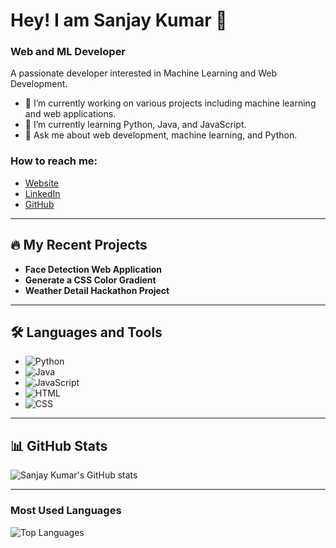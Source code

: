 
# Hey! I am Sanjay Kumar 👋
### Web and ML Developer

A passionate developer interested in Machine Learning and Web Development.
- 🌱 I’m currently working on various projects including machine learning and web applications.
- 🔭 I’m currently learning Python, Java, and JavaScript.
- 👯 Ask me about web development, machine learning, and Python.

### How to reach me:
- [Website]()
- [LinkedIn]()
- [GitHub](https://github.com/Sanjaykumar770)

---

## 🔥 My Recent Projects
- **Face Detection Web Application**
- **Generate a CSS Color Gradient**
- **Weather Detail Hackathon Project**

---

## 🛠️ Languages and Tools
- ![Python](https://img.shields.io/badge/-Python-333333?style=flat&logo=python)
- ![Java](https://img.shields.io/badge/-Java-333333?style=flat&logo=java)
- ![JavaScript](https://img.shields.io/badge/-JavaScript-333333?style=flat&logo=javascript)
- ![HTML](https://img.shields.io/badge/-HTML-333333?style=flat&logo=HTML5)
- ![CSS](https://img.shields.io/badge/-CSS-333333?style=flat&logo=CSS3)

---

## 📊 GitHub Stats
![Sanjay Kumar's GitHub stats](https://github-readme-stats.vercel.app/api?username=Sanjaykumar770&show_icons=true&theme=radical)

---

### Most Used Languages
![Top Languages](https://github-readme-stats.vercel.app/api/top-langs/?username=Sanjaykumar770&layout=compact)
